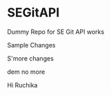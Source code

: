 # SEGitAPI
Dummy Repo for SE Git API works


Sample Changes

S'more changes

dem no more

Hi
Ruchika
